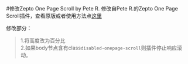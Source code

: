 #修改Zepto One Page Scroll by Pete R.
修改自Pete R.的Zepto One Page Scroll插件，查看原版或者使用方法点[这里](https://github.com/peachananr/zepto-onepage-scroll)

修改部分：  
>1.将高度改为百分比  
>2.如果body节点含有class```disabled-onepage-scroll```则插件停止响应滚动。  
